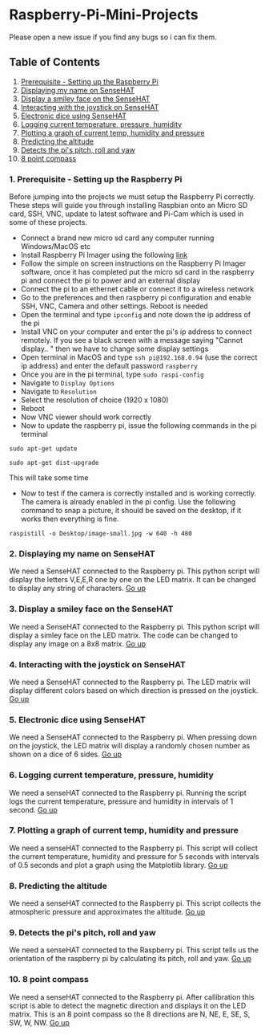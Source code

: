 # Raspberry-Pi-Mini-Projects
Please open a new issue if you find any bugs so i can fix them.
## Table of Contents
1. [Prerequisite - Setting up the Raspberry Pi](https://github.com/Purefekt/Raspberry-Pi-Mini-Projects/blob/main/README.md#1-prerequisite---setting-up-the-raspberry-pi)  
2. [Displaying my name on SenseHAT](https://github.com/Purefekt/Raspberry-Pi-Mini-Projects/blob/main/README.md#2-displaying-my-name-on-sensehat)
3. [Display a smiley face on the SenseHAT](https://github.com/Purefekt/Raspberry-Pi-Mini-Projects/blob/main/README.md#3-display-a-smiley-face-on-the-sensehat)
4. [Interacting with the joystick on SenseHAT](https://github.com/Purefekt/Raspberry-Pi-Mini-Projects/blob/main/README.md#4-interacting-with-the-joystick-on-sensehat)
5. [Electronic dice using SenseHAT](https://github.com/Purefekt/Raspberry-Pi-Mini-Projects/blob/main/README.md#5-electronic-dice-using-sensehat)
6. [Logging current temperature, pressure, humidity](https://github.com/Purefekt/Raspberry-Pi-Mini-Projects#6-logging-current-temperature-pressure-humidity)
7. [Plotting a graph of current temp, humidity and pressure](https://github.com/Purefekt/Raspberry-Pi-Mini-Projects#7-plotting-a-graph-of-current-temp-humidity-and-pressure)
8. [Predicting the altitude](https://github.com/Purefekt/Raspberry-Pi-Mini-Projects#8-predicting-the-altitude)
9. [Detects the pi's pitch, roll and yaw](https://github.com/Purefekt/Raspberry-Pi-Mini-Projects#9-detects-the-pis-pitch-roll-and-yaw)
10. [8 point compass](https://github.com/Purefekt/Raspberry-Pi-Mini-Projects#10-8-point-compass)


### 1. Prerequisite - Setting up the Raspberry Pi
Before jumping into the projects we must setup the Raspberry Pi correctly. These steps will guide you through installing Raspbian onto an Micro SD card, SSH, VNC, update to latest software and Pi-Cam which is used in some of these projects.
- Connect a brand new micro sd card any computer running Windows/MacOS etc  
- Install Raspberry Pi Imager using the following [link](https://www.raspberrypi.org/software/)
- Follow the simple on screen instructions on the Raspberry Pi Imager software, once it has completed put the micro sd card in the raspberry pi and connect the pi to power and an external display  
- Connect the pi to an ethernet cable or connect it to a wireless network  
- Go to the preferences and then raspberry pi configuration and enable SSH, VNC, Camera and other settings. Reboot is needed     
- Open the terminal and type ```ipconfig``` and note down the ip address of the pi  
- Install VNC on your computer and enter the pi's ip address to connect remotely. If you see a black screen with a message saying "Cannot display.. " then we have to change some display settings  
- Open terminal in MacOS and type ```ssh pi@192.168.0.94``` (use the correct ip address) and enter the default password ```raspberry```  
- Once you are in the pi terminal, type ```sudo raspi-config``` 
- Navigate to ```Display Options```
- Navigate to ```Resolution```
- Select the resolution of choice (1920 x 1080)
- Reboot
- Now VNC viewer should work correctly
- Now to update the raspberry pi, issue the following commands in the pi terminal
```
sudo apt-get update
```
```
sudo apt-get dist-upgrade
```
This will take some time
- Now to test if the camera is correctly installed and is working correctly. The camera is already enabled in the pi config. Use the following command to snap a picture, it should be saved on the desktop, if it works then everything is fine.
```
raspistill -o Desktop/image-small.jpg -w 640 -h 480
```

### 2. Displaying my name on SenseHAT
We need a SenseHAT connected to the Raspberry pi. This python script will display the letters V,E,E,R one by one on the LED matrix. It can be changed to display any string of characters.
[Go up](https://github.com/Purefekt/Raspberry-Pi-Mini-Projects#table-of-contents)

### 3. Display a smiley face on the SenseHAT
We need a SenseHAT connected to the Raspberry pi. This python script will display a simley face on the LED matrix. The code can be changed to display any image on a 8x8 matrix.
[Go up](https://github.com/Purefekt/Raspberry-Pi-Mini-Projects#table-of-contents)

### 4. Interacting with the joystick on SenseHAT
We need a SenseHAT connected to the Raspberry pi. The LED matrix will display different colors based on which direction is pressed on the joystick.
[Go up](https://github.com/Purefekt/Raspberry-Pi-Mini-Projects#table-of-contents)

### 5. Electronic dice using SenseHAT
We need a SenseHAT connected to the Raspberry pi. When pressing down on the joystick, the LED matrix will display a randomly chosen number as shown on a dice of 6 sides.
[Go up](https://github.com/Purefekt/Raspberry-Pi-Mini-Projects#table-of-contents)

### 6. Logging current temperature, pressure, humidity
We need a senseHAT connected to the Raspberry pi. Running the script logs the current temperature, pressure and humidity in intervals of 1 second.
[Go up](https://github.com/Purefekt/Raspberry-Pi-Mini-Projects#table-of-contents)

### 7. Plotting a graph of current temp, humidity and pressure
We need a senseHAT connected to the Raspberry pi. This script will collect the current temperature, humidity and pressure for 5 seconds with intervals of 0.5 seconds and plot a graph using the Matplotlib library.
[Go up](https://github.com/Purefekt/Raspberry-Pi-Mini-Projects#table-of-contents)

### 8. Predicting the altitude
We need a senseHAT connected to the Raspberry pi. This script collects the atmospheric pressure and approximates the altitude.
[Go up](https://github.com/Purefekt/Raspberry-Pi-Mini-Projects#table-of-contents)

### 9. Detects the pi's pitch, roll and yaw
We need a senseHAT connected to the Raspberry pi. This script tells us the orientation of the raspberry pi by calculating its pitch, roll and yaw.
[Go up](https://github.com/Purefekt/Raspberry-Pi-Mini-Projects#table-of-contents)

### 10. 8 point compass
We need a senseHAT connected to the Raspberry pi. After callibration this script is able to detect the magnetic direction and displays it on the LED matrix. This is an 8 point compass so the 8 directions are N, NE, E, SE, S, SW, W, NW.
[Go up](https://github.com/Purefekt/Raspberry-Pi-Mini-Projects#table-of-contents)